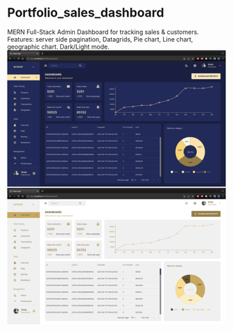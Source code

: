 # Portfolio_sales_dashboard
MERN Full-Stack Admin Dashboard for tracking sales & customers.
Features: server side pagination, Datagrids, Pie chart, Line chart, geographic chart.
Dark/Light mode.
![Alt Text](https://github.com/ablondel19/Portfolio_sales_dashboard/raw/main/assets/1.png)
![Alt Text](https://github.com/ablondel19/Portfolio_sales_dashboard/raw/main/assets/2.png)
